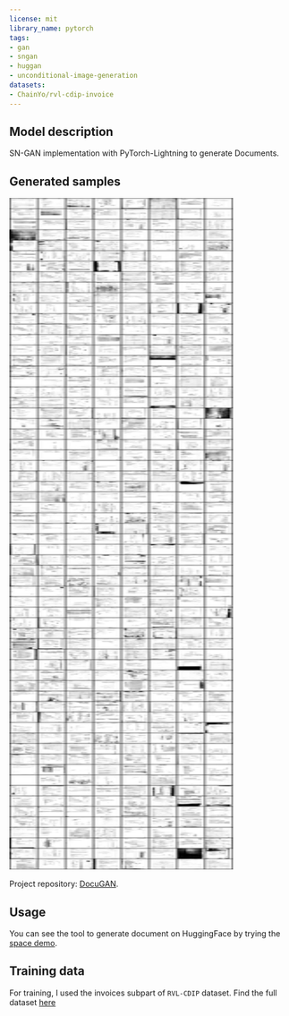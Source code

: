 ```yaml
---
license: mit
library_name: pytorch
tags:
- gan
- sngan
- huggan
- unconditional-image-generation
datasets: 
- ChainYo/rvl-cdip-invoice
---
```


## Model description

SN-GAN implementation with PyTorch-Lightning to generate Documents.

## Generated samples

<img src="https://raw.githubusercontent.com/ChainYo/docugan/master/documents_samples.png" width="400" height="1200">

Project repository: [DocuGAN](https://github.com/ChainYo/docugan).

## Usage

You can see the tool to generate document on HuggingFace by trying the [space demo](https://huggingface.co/spaces/ChainYo/DocuGAN).

## Training data

For training, I used the invoices subpart of `RVL-CDIP` dataset. Find the full dataset [here](https://huggingface.co/datasets/ChainYo/rvl-cdip)
